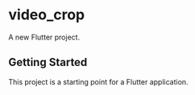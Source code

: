# video_crop

A new Flutter project.

## Getting Started

This project is a starting point for a Flutter application.
